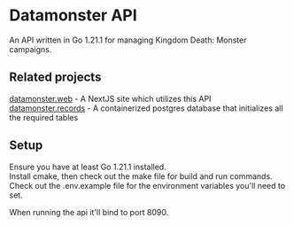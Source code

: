 # Datamonster API

An API written in Go 1.21.1 for managing Kingdom Death: Monster campaigns.

## Related projects

 [datamonster.web](https://github.com/FailureToLoad/datamonster.web) - A NextJS site which utilizes this API  
 [datamonster.records](https://github.com/FailureToLoad/datamonster.records) - A containerized postgres database that initializes all the required tables

## Setup

Ensure you have at least Go 1.21.1 installed.  
Install cmake, then check out the make file for build and run commands.  
Check out the .env.example file for the environment variables you'll need to set.  

When running the api it'll bind to port 8090.

